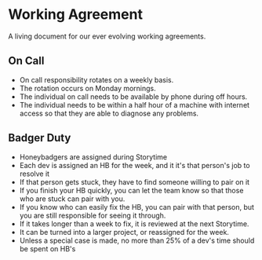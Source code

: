 # Working Agreement

A living document for our ever evolving working agreements.

## On Call

- On call responsibility rotates on a weekly basis. 
- The rotation occurs on Monday mornings.
- The individual on call needs to be available by phone during off hours.
- The individual needs to be within a half hour of a machine with internet access so that they are able to diagnose any problems.


## Badger Duty

- Honeybadgers are assigned during Storytime
- Each dev is assigned an HB for the week, and it it's that person's job to resolve it
- If that person gets stuck, they have to find someone willing to pair on it
- If you finish your HB quickly, you can let the team know so that those who are stuck can pair with you.
- If you know who can easily fix the HB, you can pair with that person, but you are still responsible for seeing it through.
- If it takes longer than a week to fix, it is reviewed at the next Storytime.
- It can be turned into a larger project, or reassigned for the week.
- Unless a special case is made, no more than 25% of a dev's time should be spent on HB's

